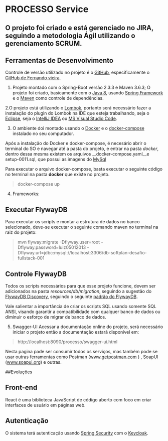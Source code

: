 # PROCESSO Service

## O projeto foi criado e está gerenciado no JIRA, seguindo a metodologia Ágil utilizando o gerenciamento SCRUM.

## Ferramentas de Desenvolvimento
Controle de versão utilizado no projeto é o [GitHub](hhttps://github.com/), especificamente o 
[GitHub de Fernando vieira](https://https://github.com/fvieira-code?tab=repositories).

1.	Projeto montado com o Spring-Boot versão 2.3.3 e Maven 3.6.3;
O projeto foi criado, basicamente com o [Java 8](https://www.oracle.com/java/technologies/java8.html), usando [Spring Framework](https://spring.io/projects/spring-framework) e o [Maven](https://maven.apache.org/) como controle de dependências.

2.O projeto está utilizando o [Lombok](https://projectlombok.org), portanto será necessário fazer a instalação do plugin do Lombok na IDE que esteja trabalhando, seja o [Eclipse](https://projectlombok.org/setup/eclipse), seja o [IntelliJ IDEA](https://projectlombok.org/setup/intellij) ou [MS Visual Studio Code](https://projectlombok.org/setup/vscode).	

3. O ambiente doi montado usando o [Docker](https://www.docker.com) e o [docker-compose](https://docs.docker.com/compose) instalado no seu computador.

Após a instalação do Docker e docker-compose, é necesário abrir o terminal do SO e navegar até a pasta do projeto, e entrar na pasta _docker_, dentro dessa mesma existem os arquivos __docker-compose.yaml__e setup-0011.sql, que possui as imagens do [MySql](https://https://dev.mysql.com/) 

Para executar o arquivo docker-compose, basta executar o seguinte código no terminal na pasta __docker__ que existe no projeto.
> docker-compose up

4. Frameworks:

## Executar FlywayDB
Para executar os scripts e montar a estrutura de dados no banco selecionado, deve-se executar o seguinte comando maven no terminal na raiz do projeto:
> mvn flyway:migrate -Dflyway.user=root -Dflyway.password=luiz05012013 -Dflyway.url=jdbc:mysql://localhost:3306/db-softplan-desafio-fullstack-001

## Controle FlywayDB
Todos os scripts necessários para que esse projeto funcione, devem ser adicionados na pasta _resources/db/migration_, seguindo a sugestão do [FlywayDB Discovery](https://flywaydb.org/documentation/migrations#discovery), seguindo o seguinte [padrão do FlywayDB](https://flywaydb.org/documentation/migrations#naming).

Vale salientar a importância de criar os scripts SQL usando somente SQL ANSI, visando garantir a compatibilidade com qualquer banco de dados ou diminuir o esforço de migrar de banco de dados.


5. Swagger-UI
Acessar a documentação online do projeto, será necessário iniciar o projeto então a documentação estará disponível em:
>http://localhost:8090/processo/swagger-ui.html

Nesta pagina pade ser consumir todos os serviços, mas também pode se usar outras ferramentas como Postman (www.getpostman.com ) , SoapUI (www.soapui.org) e outras.

##Evoluções 
## Front-end 
React é uma biblioteca JavaScript de código aberto com foco em criar interfaces de usuário em páginas web.

## Autenticação
O sistema terá autenticação usando [Spring Security](https://spring.io/projects/spring-security) com o [Keycloak](https://www.keycloak.org/). 
